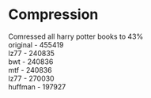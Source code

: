 # Compression
Comressed all harry potter books to 43%\
original - 455419\
lz77 - 240835\
bwt - 240836\
mtf - 240836\
lz77 - 270030\
huffman - 197927
